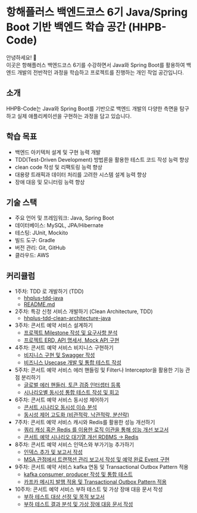# 항해플러스 백엔드코스 6기 Java/Spring Boot 기반 백엔드 학습 공간 (HHPB-Code)

안녕하세요! 👋  
이곳은 항해플러스 백엔드코스 6기를 수강하면서 Java와 Spring Boot를 활용하여 백엔드 개발의 전반적인 과정을 학습하고 프로젝트를 진행하는 개인 작업 공간입니다.

## 소개

HHPB-Code는 Java와 Spring Boot를 기반으로 백엔드 개발의 다양한 측면을 탐구하고 실제 애플리케이션을 구현하는 과정을 담고 있습니다.

## 학습 목표

- 백엔드 아키텍처 설계 및 구현 능력 개발
- TDD(Test-Driven Development) 방법론을 활용한 테스트 코드 작성 능력 향상
- clean code 작성 및 리팩토링 능력 향상
- 대용량 트래픽과 데이터 처리를 고려한 시스템 설계 능력 향상
- 장애 대응 및 모니터링 능력 향상

## 기술 스택

- 주요 언어 및 프레임워크: Java, Spring Boot
- 데이터베이스: MySQL, JPA/Hibernate
- 테스팅: JUnit, Mockito
- 빌드 도구: Gradle
- 버전 관리: Git, GitHub
- 클라우드: AWS

## 커리큘럼

- 1주차: TDD 로 개발하기 (TDD)
  - [hhplus-tdd-java](https://github.com/hhpb-code/hhplus-tdd-java/pulls?q=is:pr+is:closed)
  - [README.md](https://github.com/hhpb-code/hhplus-tdd-java/blob/master/README.md)
- 2주차: 특강 신청 서비스 개발하기 (Clean Architecture, TDD)
  - [hhplus-tdd-clean-architecture-java](https://github.com/hhpb-code/hhplus-tdd-clean-architecture-java/pulls?q=is%3Apr+is%3Aclosed)
- 3주차: 콘서트 예약 서비스 설계하기
  - [프로젝트 Milestone 작성 및 요구사항 분석](https://github.com/hhpb-code/hhplus-concert/pull/1)
  - [프로젝트 ERD, API 명세서, Mock API 구현](https://github.com/hhpb-code/hhplus-concert/pull/2)
- 4주차: 콘서트 예약 서비스 비지니스 구현하기
  - [비지니스 구현 및 Swagger 작성](https://github.com/hhpb-code/hhplus-concert/pulls?q=is:pr+is:closed+label:step7)
  - [비즈니스 Usecase 개발 및 통합 테스트 작성](https://github.com/hhpb-code/hhplus-concert/pull/18)
- 5주차: 콘서트 예약 서비스 에러 핸들링 및 Filter나 Interceptor을 활용한 기능 관점 분리하기
  - [글로벌 에러 핸들러, 토큰 검증 인터셉터 등록](https://github.com/hhpb-code/hhplus-concert/pull/24)
  - [시나리오별 동시성 통합 테스트 작성 및 회고](https://github.com/hhpb-code/hhplus-concert/pull/26)
- 6주차: 콘서트 예약 서비스 동시성 제어하기
  - [콘서트 시나리오 동시성 이슈 분석](https://github.com/hhpb-code/hhplus-concert/pull/28)
  - [동시성 제어 고도화 (비관적락, 낙관적락, 분산락)](https://github.com/hhpb-code/hhplus-concert/pull/29)
- 7주차: 콘서트 예약 서비스 캐시와 Redis를 활용한 성능 개선하기
  - [쿼리 캐싱 혹은 Redis 를 이용한 로직 이관을 통해 성능 개선 보고서](https://github.com/hhpb-code/hhplus-concert/pull/31)
  - [콘서트 예약 시나리오 대기열 개선 RDBMS -> Redis](https://github.com/hhpb-code/hhplus-concert/pull/32)
- 8주차: 콘서트 예약 서비스 인덱스와 부가기능 추가하기
  - [인덱스 추가 및 보고서 작성](https://github.com/hhpb-code/hhplus-concert/pull/34)
  - [MSA 관점에서 트랜잭션 관리 보고서 작성 및 예약 완료 Event 구현](https://github.com/hhpb-code/hhplus-concert/pull/36)
- 9주차: 콘서트 예약 서비스 kafka 연동 및 Transactional Outbox Pattern 적용
  - [kafka consumer, producer 작성 및 통합 테스트](https://github.com/hhpb-code/hhplus-concert/pull/39)
  - [카프카 메시지 발행 적용 및 Transactional Outbox Pattern 적용](https://github.com/hhpb-code/hhplus-concert/pull/40)
- 10주차: 콘서트 예약 서비스 부하 테스트 및 가상 장애 대응 문서 작성
  - [부하 테스트 대상 선정 및 목적 보고서](https://github.com/hhpb-code/hhplus-concert/pull/41)
  - [부하 테스트 결과 분석 및 가상 장애 대응 문서 작성](https://github.com/hhpb-code/hhplus-concert/pull/42)

